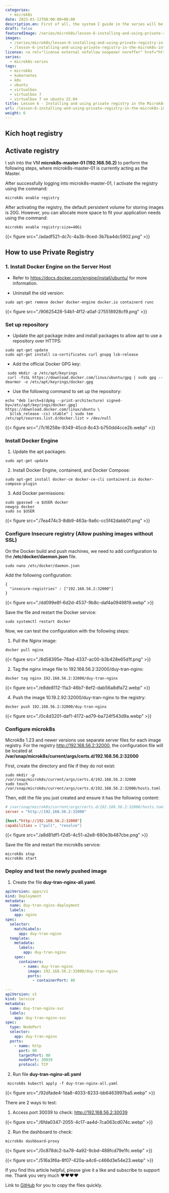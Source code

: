 ```yaml
---
categories:
  - microk8s
date: 2023-01-12T08:00:00+08:00
description.en: First of all, the system I guide in the series will be deployed in the VM environment and the images will not be public to the Internet so I use a private registry
draft: false
featuredImage: /series/microk8s/lesson-6-installing-and-using-private-registry-in-the-microk8s-integrator.webp
images:
  - /series/microk8s/lesson-6-installing-and-using-private-registry-in-the-microk8s-integrator.webp
  - /lesson-6-installing-and-using-private-registry-in-the-microk8s-integrator/images/index.en.png
license: <a rel="license external nofollow noopener noreffer" href="https://creativecommons.org/licenses/by-nc/4.0/" target="_blank">CC BY-NC 4.0</a>
series:
  - microk8s-series
tags:
  - microk8s
  - kubernetes
  - k8s
  - ubuntu
  - virtualbox
  - virtualbox 7
  - virtualbox 7 on ubuntu 22.04
title: Lesson 6 - Installing and using private registry in the Microk8s integrator
url: /lesson-6-installing-and-using-private-registry-in-the-microk8s-integrator
weight: 6
---
```


## Kích hoạt registry

## Activate registry

I ssh into the VM **microk8s-master-01 (192.168.56.2)** to perform the following steps, where microk8s-master-01 is currently acting as the Master.

After successfully logging into microk8s-master-01, I activate the registry using the command:

```nginx
microk8s enable registry
```

After activating the registry, the default persistent volume for storing images is 20G. However, you can allocate more space to fit your application needs using the command:

```nginx
microk8s enable registry:size=40Gi
```

{{< figure src="./adadf521-dc7c-4a3b-9ced-3b7ba4dc5902.png" >}}

## How to use Private Registry

### 1. Install **Docker Engine** on the **Server Host**

- Refer to https://docs.docker.com/engine/install/ubuntu/ for more information.

- Uninstall the old version:

```nginx
sudo apt-get remove docker docker-engine docker.io containerd runc
```

{{< figure src="./90625428-54b1-4f12-a0af-275518928cf9.png" >}}

### Set up repository

- Update the apt package index and install packages to allow apt to use a repository over HTTPS:

```nginx
sudo apt-get update
sudo apt-get install ca-certificates curl gnupg lsb-release
```

- Add the official Docker GPG key:

```nginx
 sudo mkdir -p /etc/apt/keyrings
 curl -fsSL https://download.docker.com/linux/ubuntu/gpg | sudo gpg --dearmor -o /etc/apt/keyrings/docker.gpg
```

- Use the following command to set up the repository:

```nginx
echo "deb [arch=$(dpkg --print-architecture) signed-by=/etc/apt/keyrings/docker.gpg] https://download.docker.com/linux/ubuntu \
  $(lsb_release -cs) stable" | sudo tee /etc/apt/sources.list.d/docker.list > /dev/null
```

{{< figure src="./7c16258e-9349-45cd-8c43-b750dd4cce2b.webp" >}}

### Install Docker Engine

1. Update the apt packages:

```nginx
sudo apt-get update
```

2. Install Docker Engine, containerd, and Docker Compose:

```nginx
sudo apt-get install docker-ce docker-ce-cli containerd.io docker-compose-plugin
```

3. Add Docker permissions:

```nginx
sudo gpasswd -a $USER docker
newgrp docker
sudo su $USER
```

{{< figure src="./7ea474c3-8db9-463a-9a6c-cc5f42dabb01.png" >}}

### Configure Insecure registry (Allow pushing images without SSL)

On the Docker build and push machines, we need to add configuration to the **/etc/docker/daemon.json** file.

```nginx
sudo nano /etc/docker/daemon.json
```

Add the following configuration:

```nginx
{
  "insecure-registries" : ["192.168.56.2:32000"]
}
```

{{< figure src="./dd099e8f-6d2d-4537-9b8c-daf4a0949819.webp" >}}

Save the file and restart the Docker service:

```nginx
sudo systemctl restart docker
```

Now, we can test the configuration with the following steps:

1. Pull the Nginx image:

```nginx
docker pull nginx
```

{{< figure src="./8d58395e-78ad-4337-ac00-b3b428e65d1f.png" >}}

2. Tag the nginx image file to 192.168.56.2:32000/duy-tran-nginx:

```nginx
docker tag nginx 192.168.56.2:32000/duy-tran-nginx
```

{{< figure src="./e8de8112-11a3-46b7-8ef2-dab56a8dfa72.webp" >}}

4. Push the image 10.19.2.92:32000/duy-tran-nginx to the registry:

```nginx
docker push 192.168.56.2:32000/duy-tran-nginx
```

{{< figure src="./0c4d3201-daf1-4172-ad79-ba724f543d9a.webp" >}}

### Configure microk8s

Microk8s 1.23 and newer versions use separate server files for each image registry. For the registry http://192.168.56.2:32000, the configuration file will be located at **/var/snap/microk8s/current/args/certs.d/192.168.56.2:32000**

First, create the directory and file if they do not exist:

```nginx
sudo mkdir -p /var/snap/microk8s/current/args/certs.d/192.168.56.2:32000
sudo touch /var/snap/microk8s/current/args/certs.d/192.168.56.2:32000/hosts.toml
```

Then, edit the file you just created and ensure it has the following content:

```toml
# /var/snap/microk8s/current/args/certs.d/192.168.56.2:32000/hosts.toml
server = "http://192.168.56.2:32000"

[host."http://192.168.56.2:32000"]
capabilities = ["pull", "resolve"]
```

{{< figure src="./a8d81df1-f2d5-4c51-a2e8-680e3b487cbe.png" >}}

Save the file and restart the microk8s service:

```nginx
microk8s stop
microk8s start
```

### Deploy and test the newly pushed image

1. Create the file **duy-tran-nginx-all.yaml**.

```yaml
apiVersion: apps/v1
kind: Deployment
metadata:
  name: duy-tran-nginx-deployment
  labels:
    app: nginx
spec:
  selector:
    matchLabels:
      app: duy-tran-nginx
  template:
    metadata:
      labels:
        app: duy-tran-nginx
    spec:
      containers:
        - name: duy-tran-nginx
          image: 192.168.56.2:32000/duy-tran-nginx
          ports:
            - containerPort: 80

---
apiVersion: v1
kind: Service
metadata:
  name: duy-tran-nginx-svc
  labels:
    app: duy-tran-nginx-svc
spec:
  type: NodePort
  selector:
    app: duy-tran-nginx
  ports:
    - name: http
      port: 80
      targetPort: 80
      nodePort: 30039
      protocol: TCP
```

2. Run file **duy-tran-nginx-all.yaml**

```nginx
 microk8s kubectl apply -f duy-tran-nginx-all.yaml
```

{{< figure src="./92dfade4-1da8-4033-8233-bb6463997ba5.webp" >}}

There are 2 ways to test:

1. Access port 30039 to check: http://192.168.56.2:30039

{{< figure src="./6fda0347-2055-4c17-aa4d-7ca063cd074c.webp" >}}

2. Run the dashboard to check:

```nginx
microk8s dashboard-proxy
```

{{< figure src="./0c878dc2-ba78-4a92-9cbd-488fcd79e1fc.webp" >}}

{{< figure src="./516a3f6a-8f07-420a-a4c6-c466d3e54e23.webp" >}}

If you find this article helpful, please give it a like and subscribe to support me.
Thank you very much ♥️♥️♥️♥️

Link to [GitHub](https://github.com/akitectio/microk8s-series/) for you to copy the files quickly.
